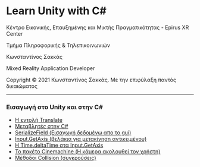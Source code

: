 <html>
<head>

</head>
<body>
<h1>Learn Unity with C#</h1>
<p>Κέντρο Εικονικής, Επαυξημένης και Μικτής Πραγματικότητας - Epirus XR Center</p>
<p> Τμήμα Πληροφορικής & Τηλεπικοινωνιών </p>

<p> Κωνσταντίνος Σακκάς</p>
<p> Mixed Reality Application Developer</p>

<p>Copyright © 2021 Κωνσταντίνος Σακκάς. Με την επιφύλαξη παντός δικαιώματος</p>
<hr>

<h3>Εισαγωγή στο Unity και στην C#</h3>
<ul>
<li><a href="https://github.com/ksakkas/Learn-Unity-Intro/tree/master/intro_1">Η εντολή Translate</a></li>
<li><a href="https://github.com/ksakkas/Learn-Unity-Intro/tree/master/intro_2">Μεταβλητές στην C#</a></li>
<li><a href="https://github.com/ksakkas/Learn-Unity-Intro/tree/master/intro_3">SerializeField (Εισαγωγή δεδομένω απο το gui)</a></li>
<li><a href="https://github.com/ksakkas/Learn-Unity-Intro/tree/master/intro_4">Input.GetAxis (βελάκια για μετακίνηση αντικειμένου)</a></li>
<li><a href="https://github.com/ksakkas/Learn-Unity-Intro/tree/master/intro_5">Η Time.deltaTime στα Input.GetAxis</a></li>
<li><a href="https://github.com/ksakkas/Learn-Unity-Intro/tree/master/intro_6">Το πακέτο Cinemachine (Η κάμερα ακολουθεί τον χρήστη)</a></li>
<li><a href="https://github.com/ksakkas/Learn-Unity-Intro/tree/master/intro_7">Μέθοδοι Collision (συγκρούσεις)</a></li>

</ul>


 
</body>
</html>
